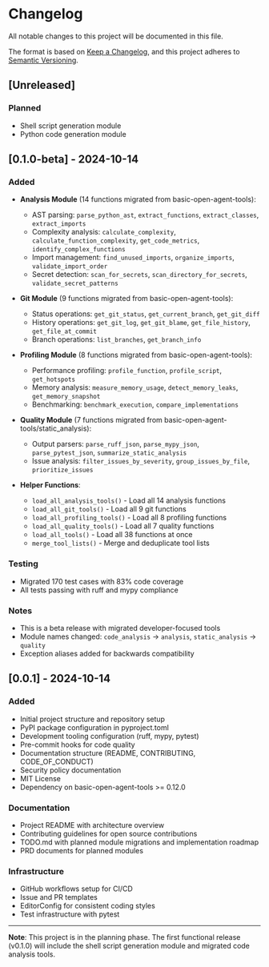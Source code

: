 # Changelog

All notable changes to this project will be documented in this file.

The format is based on [Keep a Changelog](https://keepachangelog.com/en/1.0.0/),
and this project adheres to [Semantic Versioning](https://semver.org/spec/v2.0.0.html).

## [Unreleased]

### Planned
- Shell script generation module
- Python code generation module

## [0.1.0-beta] - 2024-10-14

### Added
- **Analysis Module** (14 functions migrated from basic-open-agent-tools):
  - AST parsing: `parse_python_ast`, `extract_functions`, `extract_classes`, `extract_imports`
  - Complexity analysis: `calculate_complexity`, `calculate_function_complexity`, `get_code_metrics`, `identify_complex_functions`
  - Import management: `find_unused_imports`, `organize_imports`, `validate_import_order`
  - Secret detection: `scan_for_secrets`, `scan_directory_for_secrets`, `validate_secret_patterns`

- **Git Module** (9 functions migrated from basic-open-agent-tools):
  - Status operations: `get_git_status`, `get_current_branch`, `get_git_diff`
  - History operations: `get_git_log`, `get_git_blame`, `get_file_history`, `get_file_at_commit`
  - Branch operations: `list_branches`, `get_branch_info`

- **Profiling Module** (8 functions migrated from basic-open-agent-tools):
  - Performance profiling: `profile_function`, `profile_script`, `get_hotspots`
  - Memory analysis: `measure_memory_usage`, `detect_memory_leaks`, `get_memory_snapshot`
  - Benchmarking: `benchmark_execution`, `compare_implementations`

- **Quality Module** (7 functions migrated from basic-open-agent-tools/static_analysis):
  - Output parsers: `parse_ruff_json`, `parse_mypy_json`, `parse_pytest_json`, `summarize_static_analysis`
  - Issue analysis: `filter_issues_by_severity`, `group_issues_by_file`, `prioritize_issues`

- **Helper Functions**:
  - `load_all_analysis_tools()` - Load all 14 analysis functions
  - `load_all_git_tools()` - Load all 9 git functions
  - `load_all_profiling_tools()` - Load all 8 profiling functions
  - `load_all_quality_tools()` - Load all 7 quality functions
  - `load_all_tools()` - Load all 38 functions at once
  - `merge_tool_lists()` - Merge and deduplicate tool lists

### Testing
- Migrated 170 test cases with 83% code coverage
- All tests passing with ruff and mypy compliance

### Notes
- This is a beta release with migrated developer-focused tools
- Module names changed: `code_analysis` → `analysis`, `static_analysis` → `quality`
- Exception aliases added for backwards compatibility

## [0.0.1] - 2024-10-14

### Added
- Initial project structure and repository setup
- PyPI package configuration in pyproject.toml
- Development tooling configuration (ruff, mypy, pytest)
- Pre-commit hooks for code quality
- Documentation structure (README, CONTRIBUTING, CODE_OF_CONDUCT)
- Security policy documentation
- MIT License
- Dependency on basic-open-agent-tools >= 0.12.0

### Documentation
- Project README with architecture overview
- Contributing guidelines for open source contributions
- TODO.md with planned module migrations and implementation roadmap
- PRD documents for planned modules

### Infrastructure
- GitHub workflows setup for CI/CD
- Issue and PR templates
- EditorConfig for consistent coding styles
- Test infrastructure with pytest

---

**Note**: This project is in the planning phase. The first functional release (v0.1.0) will include the shell script generation module and migrated code analysis tools.
